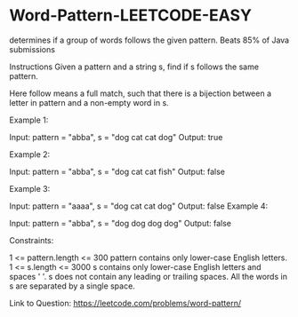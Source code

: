 # Word-Pattern-LEETCODE-EASY
determines if a group of words follows the given pattern. Beats 85% of Java submissions

Instructions
Given a pattern and a string s, find if s follows the same pattern.

Here follow means a full match, such that there is a bijection between a letter in pattern and a non-empty word in s.

 

Example 1:

Input: pattern = "abba", s = "dog cat cat dog"
Output: true

Example 2:

Input: pattern = "abba", s = "dog cat cat fish"
Output: false

Example 3:

Input: pattern = "aaaa", s = "dog cat cat dog"
Output: false
Example 4:

Input: pattern = "abba", s = "dog dog dog dog"
Output: false
 

Constraints:

1 <= pattern.length <= 300
pattern contains only lower-case English letters.
1 <= s.length <= 3000
s contains only lower-case English letters and spaces ' '.
s does not contain any leading or trailing spaces.
All the words in s are separated by a single space.

Link to Question: https://leetcode.com/problems/word-pattern/
